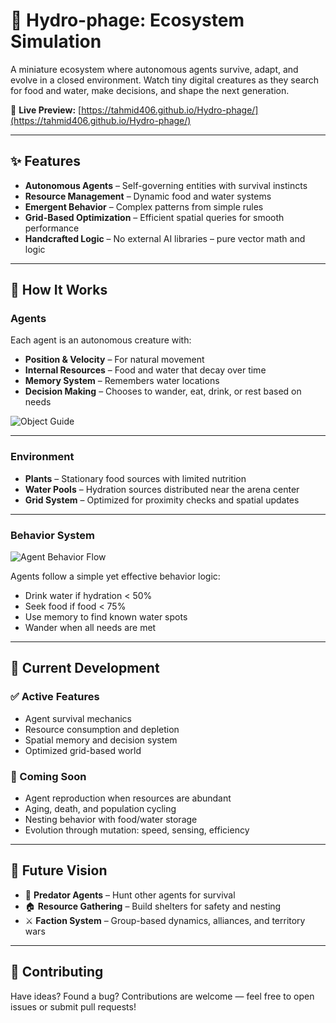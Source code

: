 # 🌱 Hydro-phage: Ecosystem Simulation

A miniature ecosystem where autonomous agents survive, adapt, and evolve in a closed environment. Watch tiny digital creatures as they search for food and water, make decisions, and shape the next generation.

🔗 **Live Preview:** [https://tahmid406.github.io/Hydro-phage/](https://tahmid406.github.io/Hydro-phage/)

---

## ✨ Features

- **Autonomous Agents** – Self-governing entities with survival instincts  
- **Resource Management** – Dynamic food and water systems  
- **Emergent Behavior** – Complex patterns from simple rules  
- **Grid-Based Optimization** – Efficient spatial queries for smooth performance  
- **Handcrafted Logic** – No external AI libraries – pure vector math and logic  

---

## 🎯 How It Works

### Agents

Each agent is an autonomous creature with:

- **Position & Velocity** – For natural movement
- **Internal Resources** – Food and water that decay over time
- **Memory System** – Remembers water locations
- **Decision Making** – Chooses to wander, eat, drink, or rest based on needs

<!-- Add: labeled image showing what object is which -->
![Object Guide](./images/objects_labeled.png)

---

### Environment

- **Plants** – Stationary food sources with limited nutrition
- **Water Pools** – Hydration sources distributed near the arena center
- **Grid System** – Optimized for proximity checks and spatial updates

---

### Behavior System

<!-- Add: Flowchart of agent AI here -->
![Agent Behavior Flow](./images/agent_ai_flow.png)

Agents follow a simple yet effective behavior logic:

- Drink water if hydration < 50%
- Seek food if food < 75%
- Use memory to find known water spots
- Wander when all needs are met

---

## 🚀 Current Development

### ✅ Active Features

- Agent survival mechanics
- Resource consumption and depletion
- Spatial memory and decision system
- Optimized grid-based world

### 🔄 Coming Soon

- Agent reproduction when resources are abundant  
- Aging, death, and population cycling  
- Nesting behavior with food/water storage  
- Evolution through mutation: speed, sensing, efficiency  

---

## 🔮 Future Vision

- 🦁 **Predator Agents** – Hunt other agents for survival  
- 🏠 **Resource Gathering** – Build shelters for safety and nesting  
- ⚔️ **Faction System** – Group-based dynamics, alliances, and territory wars  

---

## 🤝 Contributing

Have ideas? Found a bug? Contributions are welcome — feel free to open issues or submit pull requests!
